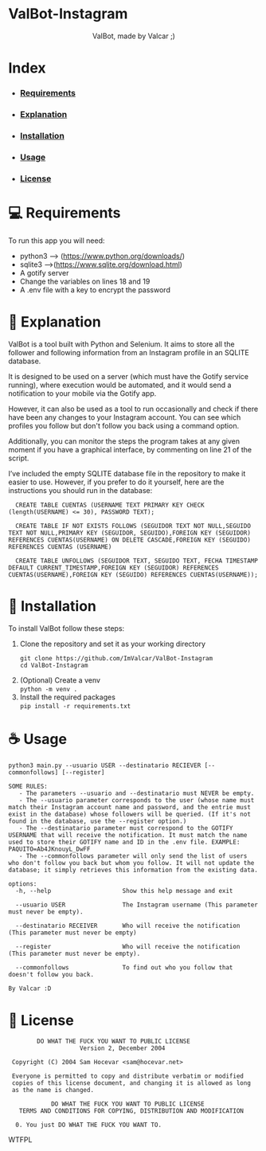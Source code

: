 # ValBot-Instagram
<div align="center">
  ValBot, made by Valcar ;)
</div>

# Index
* ### [Requirements](#-requirements)
* ### [Explanation](#-explanation)
* ### [Installation](#-installation)
* ### [Usage](#-usage)
* ### [License](#-license)

# 💻 Requirements
To run this app you will need:
  - python3 --> (https://www.python.org/downloads/)
  - sqlite3 -->(https://www.sqlite.org/download.html)
  - A gotify server
  - Change the variables on lines 18 and 19
  - A .env file with a key to encrypt the password


# 📖 Explanation
ValBot is a tool built with Python and Selenium. It aims to store all the follower and following information from an Instagram profile in an SQLITE database.

It is designed to be used on a server (which must have the Gotify service running), where execution would be automated, and it would send a notification to your mobile via the Gotify app.

However, it can also be used as a tool to run occasionally and check if there have been any changes to your Instagram account. You can see which profiles you follow but don't follow you back using a command option.

Additionally, you can monitor the steps the program takes at any given moment if you have a graphical interface, by commenting on line 21 of the script.

I’ve included the empty SQLITE database file in the repository to make it easier to use. However, if you prefer to do it yourself, here are the instructions you should run in the database:
```
  CREATE TABLE CUENTAS (USERNAME TEXT PRIMARY KEY CHECK (length(USERNAME) <= 30), PASSWORD TEXT);

  CREATE TABLE IF NOT EXISTS FOLLOWS (SEGUIDOR TEXT NOT NULL,SEGUIDO TEXT NOT NULL,PRIMARY KEY (SEGUIDOR, SEGUIDO),FOREIGN KEY (SEGUIDOR) REFERENCES CUENTAS(USERNAME) ON DELETE CASCADE,FOREIGN KEY (SEGUIDO) REFERENCES CUENTAS (USERNAME)
 
  CREATE TABLE UNFOLLOWS (SEGUIDOR TEXT, SEGUIDO TEXT, FECHA TIMESTAMP DEFAULT CURRENT_TIMESTAMP,FOREIGN KEY (SEGUIDOR) REFERENCES CUENTAS(USERNAME),FOREIGN KEY (SEGUIDO) REFERENCES CUENTAS(USERNAME));
```



# 🚀 Installation
To install ValBot follow these steps:
1. Clone the repository and set it as your working directory   
   ```
   git clone https://github.com/ImValcar/ValBot-Instagram
   cd ValBot-Instagram
   ```
2. (Optional) Create a venv  
   ```python -m venv .```
3. Install the required packages  
   ```pip install -r requirements.txt```

# ☕ Usage
```
python3 main.py --usuario USER --destinatario RECIEVER [--commonfollows] [--register]

SOME RULES:
   - The parameters --usuario and --destinatario must NEVER be empty.
   - The --usuario parameter corresponds to the user (whose name must match their Instagram account name and password, and the entrie must exist in the database) whose followers will be queried. (If it's not found in the database, use the --register option.)
   - The --destinatario parameter must correspond to the GOTIFY USERNAME that will receive the notification. It must match the name used to store their GOTIFY name and ID in the .env file. EXAMPLE: PAQUITO=Ab4JKnouyL_DwFF
   - The --commonfollows parameter will only send the list of users who don't follow you back but whom you follow. It will not update the database; it simply retrieves this information from the existing data.

options:
  -h, --help                    Show this help message and exit

  --usuario USER                The Instagram username (This parameter must never be empty).

  --destinatario RECEIVER       Who will receive the notification (This parameter must never be empty)

  --register                    Who will receive the notification (This parameter must never be empty).

  --commonfollows               To find out who you follow that doesn't follow you back.

By Valcar :D
```
# 📜 License
```
        DO WHAT THE FUCK YOU WANT TO PUBLIC LICENSE 
                    Version 2, December 2004 

 Copyright (C) 2004 Sam Hocevar <sam@hocevar.net> 

 Everyone is permitted to copy and distribute verbatim or modified 
 copies of this license document, and changing it is allowed as long 
 as the name is changed. 

            DO WHAT THE FUCK YOU WANT TO PUBLIC LICENSE 
   TERMS AND CONDITIONS FOR COPYING, DISTRIBUTION AND MODIFICATION 

  0. You just DO WHAT THE FUCK YOU WANT TO.
```
<a href="http://www.wtfpl.net/"><img
       src="http://www.wtfpl.net/wp-content/uploads/2012/12/wtfpl-badge-4.png"
       width="80" height="15" alt="WTFPL" /></a>
